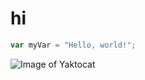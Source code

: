 # hi
``` javascript
var myVar = "Hello, world!";
```
![Image of Yaktocat](https://octodex.github.com/images/yaktocat.png)
